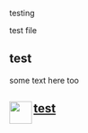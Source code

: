testing


test file


## test


some text here too







<div id="metatavu-custom-footer"><img align="left" src="https://metatavu.fi/wp-content/uploads/2024/02/cropped-metatavu-favicon.jpg" width="40px">
<h2>
    <span>
        <a href="https://www.metatavu.fi">test</a>
    </span>
</h2></div>